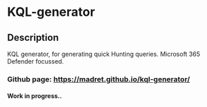# KQL-generator

## Description
KQL generator, for generating quick Hunting queries. Microsoft 365 Defender focussed.

### Github page: https://madret.github.io/kql-generator/

#### Work in progress..
